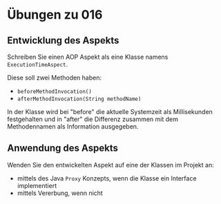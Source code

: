 # Übungen zu 016

## Entwicklung des Aspekts

Schreiben Sie einen AOP Aspekt als eine Klasse namens `ExecutionTimeAspect`.

Diese soll zwei Methoden haben:

- `beforeMethodInvocation()`
- `afterMethodInvocation(String methodName)`

In der Klasse wird bei "before" die aktuelle Systemzeit als Millisekunden festgehalten
und in "after" die Differenz zusammen mit dem Methodennamen als Information ausgegeben.

## Anwendung des Aspekts

Wenden Sie den entwickelten Aspekt auf eine der Klassen im Projekt an:

- mittels des Java `Proxy` Konzepts, wenn die Klasse ein Interface implementiert
- mittels Vererbung, wenn nicht
